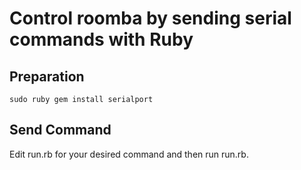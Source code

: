 # Control roomba by sending serial commands with Ruby

## Preparation
    sudo ruby gem install serialport

## Send Command

Edit run.rb for your desired command and then run run.rb.